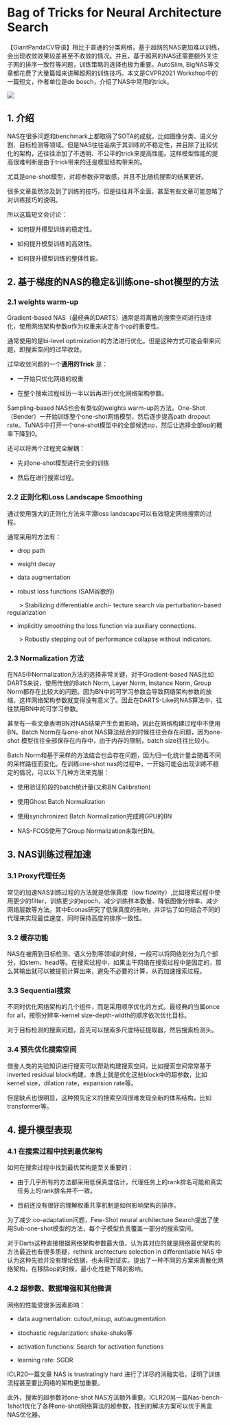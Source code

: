 # Bag of Tricks for Neural Architecture Search

【GiantPandaCV导语】相比于普通的分类网络，基于超网的NAS更加难以训练，会出现收敛效果较差甚至不收敛的情况。并且，基于超网的NAS还需要额外关注子网的排序一致性等问题，训练策略的选择也极为重要。AutoSlim, BigNAS等文章都花费了大量篇幅来讲解超网的训练技巧。本文是CVPR2021 Workshop中的一篇短文，作者单位是de bosch，介绍了NAS中常用的trick。

![](https://img-blog.csdnimg.cn/2021062319333084.png)

## 1. 介绍

NAS在很多问题和benchmark上都取得了SOTA的成就，比如图像分类、语义分割、目标检测等领域。但是NAS往往诟病于其训练的不稳定性，并且除了比较优化的架构，还往往添加了不透明、不公平的trick来提高性能。这样模型性能的提高很难判断是由于trick带来的还是模型结构带来的。

尤其是one-shot模型，对超参数非常敏感，并且不比随机搜索的结果更好。

很多文章虽然涉及到了训练的技巧，但是往往并不全面，甚至有些文章可能忽略了对训练技巧的说明。

所以这篇短文会讨论：

- 如何提升模型训练的稳定性。

- 如何提升模型训练的高效性。

- 如何提升模型训练的整体性能。

## 2. 基于梯度的NAS的稳定&训练one-shot模型的方法

### 2.1 weights warm-up

Gradient-based NAS（最经典的DARTS）通常是将离散的搜索空间进行连续化，使用网络架构参数α作为权重来决定各个op的重要性。

通常使用的是bi-level optimization的方法进行优化。但是这种方式可能会带来问题，即搜索空间的过早收敛。

过早收敛问题的一个**通用的Trick** 是：

- 一开始只优化网络的权重

- 在整个搜索过程经历一半以后再进行优化网络架构参数。

Sampling-based NAS也会有类似的weights warm-up的方法。One-Shot（Bender）一开始训练整个one-shot网络模型，然后逐步提高path dropout rate。TuNAS中打开一个one-shot模型中的全部候选op，然后让选择全部op的概率下降到0。

还可以将两个过程完全解耦：

- 先对one-shot模型进行完全的训练

- 然后在进行搜索过程。

### 2.2 正则化和Loss Landscape Smoothing

通过使用强大的正则化方法来平滑loss landscape可以有效稳定网络搜索的过程。

通常采用的方法有：

- drop path

- weight decay

- data augmentation

- robust loss functions (SAM谷歌的)

&ensp;&ensp;&ensp;&ensp;> Stabilizing differentiable archi- tecture search via perturbation-based regularization


- implicitly smoothing the loss function via auxiliary connections.

&ensp;&ensp;&ensp;&ensp;> Robustly stepping out of performance collapse without indicators.


### 2.3 Normalization 方法

在NAS中Normalization方法的选择非常关键，对于Gradient-based NAS比如DARTS来说，使用传统的Batch Norm, Layer Norm, Instance Norm, Group Norm都存在比较大的问题。因为BN中的可学习参数会导致网络架构参数的放缩，这样网络架构参数就变得没有意义了。因此在DARTS-Like的NAS算法中，往往禁用BN中的可学习参数。

甚至有一些文章表明BN对NAS结果产生负面影响，因此在网络构建过程中不使用BN。Batch Norm在与one-shot NAS算法结合的时候往往会存在问题，因为one-shot 模型往往全部保存在内存中，由于内存的限制，batch size往往比较小。

Batch Norm和基于采样的方法结合也会存在问题，因为归一化统计量会随着不同的采样路径而变化。在训练one-shot nas的过程中，一开始可能会出现训练不稳定的情况，可以以下几种方法来克服：

- 使用验证阶段的batch统计量(又称BN Calibration)

- 使用Ghost Batch Normalization

- 使用synchronized Batch Normalization完成跨GPU的BN

- NAS-FCOS使用了Group Normalization来取代BN。

## 3. NAS训练过程加速

### 3.1 Proxy代理任务

常见的加速NAS训练过程的方法就是低保真度（low fidelity）,比如搜索过程中使用更少的filter，训练更少的epoch，减少训练样本数量、降低图像分辨率、减少网络层数等方法。其中Econas研究了低保真度的影响，并评估了如何结合不同的代理来实现最佳速度，同时保持高度的排序一致性。

### 3.2 缓存功能

NAS在被用到目标检测、语义分割等领域的时候，一般可以将网络划分为几个部分，如stem、head等。在搜索过程中，如果主干网络在搜索过程中是固定的，那么其输出就可以被提前计算出来，避免不必要的计算，从而加速搜索过程。

### 3.3 Sequential搜索

不同时优化网络架构的几个组件，而是采用顺序优化的方式。最经典的当属once for all，按照分辨率-kernel size-depth-width的顺序依次优化目标。

对于目标检测的搜索问题，首先可以搜索多尺度特征提取器，然后搜索检测头。

### 3.4 预先优化搜索空间

借鉴人类的先验知识进行搜索可以帮助构建搜索空间，比如搜索空间常常基于inverted residual block构建，本质上就是优化这些block中的超参数，比如kernel size，dilation rate，expansion rate等。

但是缺点也很明显，这种预先定义的搜索空间很难发现全新的体系结构，比如transformer等。

## 4. 提升模型表现

### 4.1 在搜索过程中找到最优架构

如何在搜索过程中找到最优架构是至关重要的：

- 由于几乎所有的方法都采用低保真度估计，代理任务上的rank排名可能和真实任务上的rank排名并不一致。

- 目前还没有很好的理解权重共享机制是如何影响架构的排序。

为了减少 co-adaptation问题，Few-Shot neural architecture Search提出了使用Sub-one-shot模型的方法，每个子模型负责覆盖一部分的搜索空间。

对于Darts这种直接根据网络架构参数最大值，认为其对应的就是网络最优架构的方法最近也有很多质疑，rethink archtecture selection in differentiable NAS 中认为这种先验并没有理论依据，也未得到证实。提出了一种不同的方案来离散化网络架构，在移除op的时候，最小化性能下降的影响。

### 4.2 超参数、数据增强和其他微调

网络的性能受很多因素影响：

- data augmentation: cutout,mixup, autoaugmentation

- stochastic regularization: shake-shake等

- activation functions: Search for activation functions

- learning rate: SGDR

ICLR20一篇文章 NAS is trustratingly hard 进行了详尽的消融实验，证明了训练流程甚至要比网络的架构更加重要。

此外，搜索的超参数对one-shot NAS方法额外重要。ICLR20另一篇Nas-bench-1shot1优化了各种one-shot网络算法的超参数，找到的解决方案可以优于黑盒NAS优化器。

